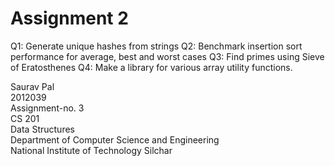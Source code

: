 # Assignment 2

Q1: Generate unique hashes from strings
Q2: Benchmark insertion sort performance for average, best and worst cases
Q3: Find primes using Sieve of Eratosthenes
Q4: Make a library for various array utility functions.
<br>

Saurav Pal<br>
2012039<br>
Assignment-no. 3<br>
CS 201<br>
Data Structures<br>
Department of Computer Science and Engineering<br>
National Institute of Technology Silchar
